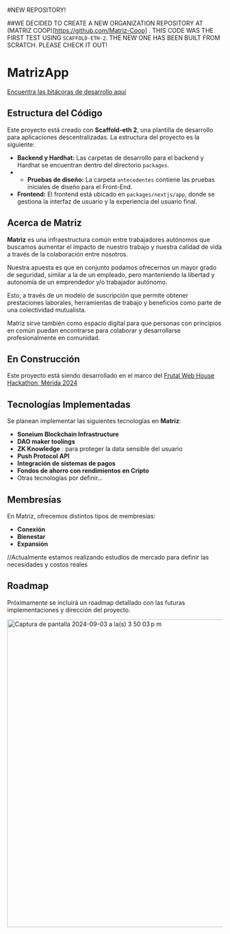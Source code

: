 #NEW REPOSITORY!

##WE DECIDED TO CREATE A NEW ORGANIZATION REPOSITORY AT (MATRIZ COOP)[https://github.com/Matriz-Coop] . THIS CODE WAS THE FIRST TEST USING `SCAFFOLD-ETH-2`. THE NEW ONE HAS BEEN BUILT FROM SCRATCH. PLEASE CHECK IT OUT! 

# MatrizApp

[Encuentra las bitácoras de desarrollo aquí](https://github.com/ValenteCreativo/MatrizApp/wiki)

## Estructura del Código

Este proyecto está creado con **Scaffold-eth 2**, una plantilla de desarrollo para aplicaciones descentralizadas. La estructura del proyecto es la siguiente:

- **Backend y Hardhat:** Las carpetas de desarrollo para el backend y Hardhat se encuentran dentro del directorio `packages`.
- - **Pruebas de diseño:** La carpeta `antecedentes` contiene las pruebas iniciales de diseño para el Front-End. 
- **Frontend:** El frontend está ubicado en `packages/nextjs/app`, donde se gestiona la interfaz de usuario y la experiencia del usuario final.

## Acerca de Matriz

**Matriz** es una infraestructura común entre trabajadores autónomos que buscamos aumentar el impacto de nuestro trabajo y nuestra calidad de vida a través de la colaboración entre nosotros.

Nuestra apuesta es que en conjunto podamos ofrecernos un mayor grado de seguridad, similar a la de un empleado, pero manteniendo la libertad y autonomía de un emprendedor y/o trabajador autónomo.

Esto, a través de un modelo de suscripción que permite obtener prestaciones laborales, herramientas de trabajo y beneficios como parte de una colectividad mutualista.

Matriz sirve también como espacio digital para que personas con principios en común puedan encontrarse para colaborar y desarrollarse profesionalmente en comunidad.

## En Construcción

Este proyecto está siendo desarrollado en el marco del [Frutal Web House Hackathon, Mérida 2024](https://devpost.com/software/zigoto) 

## Tecnologías Implementadas

Se planean implementar las siguientes tecnologías en **Matriz**:

- **Soneium Blockchain Infrastructure**
- **DAO maker toolings**
- **ZK Knowledge** : para proteger la data sensible del usuario
- **Push Protocol API**
- **Integración de sistemas de pagos**
-  **Fondos de ahorro con rendimientos en Cripto**
- Otras tecnologías por definir...

## Membresías

En Matriz, ofrecemos distintos tipos de membresías:

- **Conexión**
- **Bienestar**
- **Expansión**

//Actualmente estamos realizando estudios de mercado para definir las necesidades y costos reales


## Roadmap

Próximamente se incluirá un roadmap detallado con las futuras implementaciones y dirección del proyecto. 


<img width="718" alt="Captura de pantalla 2024-09-03 a la(s) 3 50 03 p m" src="https://github.com/user-attachments/assets/0bb502fa-4a96-4ad5-993c-d2aed73a5a3e">
